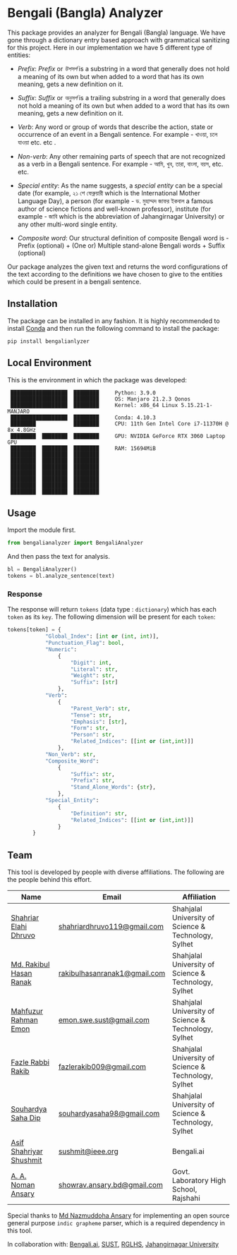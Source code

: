 # Bengali (Bangla) Analyzer

This package provides an analyzer for Bengali (Bangla) language. We have gone through a dictionary entry based approach with grammatical sanitizing for this project. Here in our implementation we have 5 different type of entities:
* *Prefix*: *Prefix* or *উপসর্গ* is a substring in a word that generally does not hold a meaning of its own but when added to a word that has its own meaning, gets a new definition on it.

* *Suffix*: *Suffix* or *অনুসর্গ* is a trailing substring in a word that generally does not hold a meaning of its own but when added to a word that has its own meaning, gets a new definition on it.

* *Verb*: Any word or group of words that describe the action, state or occurrence of an event in a Bengali sentence. For example - খাওয়া, চলে যাওয়া etc. etc
.
* *Non-verb*: Any other remaining parts of speech that are not recognized as a verb in a Bengali sentence. For example - আমি, খুব, তারা, বাংলা, বয়স, etc. etc.

* *Special entity*: As the name suggests, a *special entity* can be a special date (for example, ২১ শে ফেব্রুয়ারী which is the International Mother Language Day), a person (for example - ড. মুহাম্মদ জাফর ইকবাল a famous author of science fictions and well-known professor), institute (for example - জাবি which is the abbreviation of Jahangirnagar University) or any other multi-word single entity.

* *Composite word*: Our structural definition of composite Bengali word is -
Prefix (optional) + (One or) Multiple stand-alone Bengali words + Suffix (optional)


Our package analyzes the given text and returns the word configurations of the text according to the definitions we have chosen to give to the entities which could be present in a bengali sentence.

## Installation
The package can be installed in any fashion. It is highly recommended to install [Conda](https://conda.io/) and then run the following command to install the package:

`pip install bengalianlyzer`

## Local Environment
This is the environment in which the package was developed:
```
 ██████████████████  ████████     Python: 3.9.0
 ██████████████████  ████████     OS: Manjaro 21.2.3 Qonos
 ██████████████████  ████████     Kernel: x86_64 Linux 5.15.21-1-MANJARO
 ██████████████████  ████████     Conda: 4.10.3
 ████████            ████████     CPU: 11th Gen Intel Core i7-11370H @ 8x 4.8GHz 
 ████████  ████████  ████████     GPU: NVIDIA GeForce RTX 3060 Laptop GPU
 ████████  ████████  ████████     RAM: 15694MiB
 ████████  ████████  ████████     
 ████████  ████████  ████████     
 ████████  ████████  ████████     
 ████████  ████████  ████████     
 ████████  ████████  ████████     
 ████████  ████████  ████████     
 ████████  ████████  ████████                                      
```

## Usage
Import the module first.
```python
from bengalianalyzer import BengaliAnalyzer 
```
And then pass the text for analysis.
```python
bl = BengaliAnalyzer()
tokens = bl.analyze_sentence(text)
```
### Response
The response will return `tokens` (data type : `dictionary`) which has each `token` as its `key`. The following dimension will be present for each `token`:

```python
tokens[token] = {
            "Global_Index": [int or (int, int)],
            "Punctuation_Flag": bool,
            "Numeric":
                {
                    "Digit": int,
                    "Literal": str,
                    "Weight": str,
                    "Suffix": [str]
                },
            "Verb":
                {
                    "Parent_Verb": str,
                    "Tense": str,
                    "Emphasis": [str],
                    "Form": str,
                    "Person": str,
                    "Related_Indices": [[int or (int,int)]]
                },
            "Non_Verb": str,
            "Composite_Word":
                {
                    "Suffix": str,
                    "Prefix": str,
                    "Stand_Alone_Words": {str},
                },
            "Special_Entity":
                {
                    "Definition": str,
                    "Related_Indices": [[int or (int,int)]]
                }
        }
```

## Team
This tool is developed by people with diverse affiliations. The following are the people behind this effort.

| Name                                                                 | Email                        | Affiliation                                          |
|----------------------------------------------------------------------|------------------------------|------------------------------------------------------|
| [Shahriar Elahi Dhruvo]()                                            | shahriardhruvo119@gmail.com  | Shahjalal University of Science & Technology, Sylhet |
| [Md. Rakibul Hasan Ranak](https://www.linkedin.com/in/rakibulranak/) | rakibulhasanranak1@gmail.com | Shahjalal University of Science & Technology, Sylhet |
| [Mahfuzur Rahman Emon]()                                             | emon.swe.sust@gmail.com      | Shahjalal University of Science & Technology, Sylhet |
| [Fazle Rabbi Rakib](https://www.linkedin.com/in/fazle-rakib/)        | fazlerakib009@gmail.com      | Shahjalal University of Science & Technology, Sylhet |
| [Souhardya Saha Dip](https://www.linkedin.com/in/souhardya-saha/)    | souhardyasaha98@gmail.com    | Shahjalal University of Science & Technology, Sylhet |[comment]: #| [Dr. {Farig vai}]()                                                  |||| [Dr. {Mamun sir}]()                                                  |      | Jahangirnagar University, Dhaka                      |
| [Asif Shahriyar Shushmit]()                                          | sushmit@ieee.org             | Bengali.ai                                           |
| [A. A. Noman Ansary](https://www.linkedin.com/in/showrav-ansary/)                                               | showrav.ansary.bd@gmail.com  | Govt. Laboratory High School, Rajshahi               |

Special thanks to [Md Nazmuddoha Ansary](https://github.com/mnansary) for implementing an open source general purpose `indic grapheme` parser, which is a required dependency in this tool. 

In collaboration with: [Bengali.ai](https://bengali.ai/), [SUST](https://www.sust.edu/), [RGLHS](http://rglhs.edu.bd/), [Jahangirnagar University](https://www.jnu.ac.bd/)
